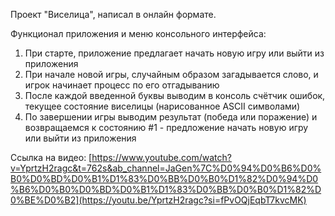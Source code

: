 Проект "Виселица", написал в онлайн формате.

Функционал приложения и меню консольного интерфейса:

1. При старте, приложение предлагает начать новую игру или выйти из приложения
2. При начале новой игры, случайным образом загадывается слово, и игрок начинает процесс по его отгадыванию
3. После каждой введенной буквы выводим в консоль счётчик ошибок, текущее состояние виселицы (нарисованное ASCII символами)
4. По завершении игры выводим результат (победа или поражение) и возвращаемся к состоянию #1 - предложение начать новую игру или выйти из приложения

Ссылка на видео: [https://www.youtube.com/watch?v=YprtzH2ragc&t=762s&ab_channel=JaGen%7C%D0%94%D0%B6%D0%B0%D0%BD%D0%B1%D1%83%D0%BB%D0%B0%D1%82%D0%94%D0%B6%D0%B0%D0%BD%D0%B1%D1%83%D0%BB%D0%B0%D1%82%D0%BE%D0%B2](https://youtu.be/YprtzH2ragc?si=fPvOQjEqbT7kvcMK)
